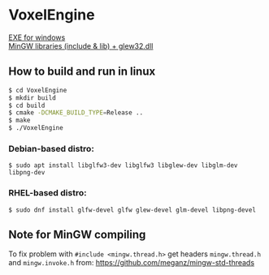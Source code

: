 # VoxelEngine

[EXE for windows](https://drive.google.com/file/d/1lkFc5nyYOs0Yyu1wmOoAAwEp4r9jO1tE/view?usp=sharing)<br>
[MinGW libraries (include & lib) + glew32.dll](https://drive.google.com/file/d/1k1Hnbz2Uhr4-03upt2yHxKws396HQDra/view?usp=sharing)

## How to build and run in linux
~~~bash
$ cd VoxelEngine
$ mkdir build
$ cd build
$ cmake -DCMAKE_BUILD_TYPE=Release ..
$ make
$ ./VoxelEngine
~~~

### Debian-based distro:
	
    $ sudo apt install libglfw3-dev libglfw3 libglew-dev libglm-dev libpng-dev

### RHEL-based distro:
	
    $ sudo dnf install glfw-devel glfw glew-devel glm-devel libpng-devel

## Note for MinGW compiling

To fix problem with `#include <mingw.thread.h>` get headers `mingw.thread.h` and `mingw.invoke.h` from: 
https://github.com/meganz/mingw-std-threads
